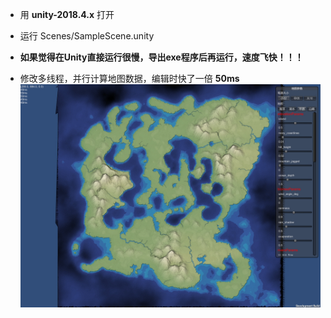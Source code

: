 * 用 **unity-2018.4.x** 打开
* 运行 Scenes/SampleScene.unity

* **如果觉得在Unity直接运行很慢，导出exe程序后再运行，速度飞快！！！**

* 修改多线程，并行计算地图数据，编辑时快了一倍 **50ms**
![screenshot](./screenshot.jpg)